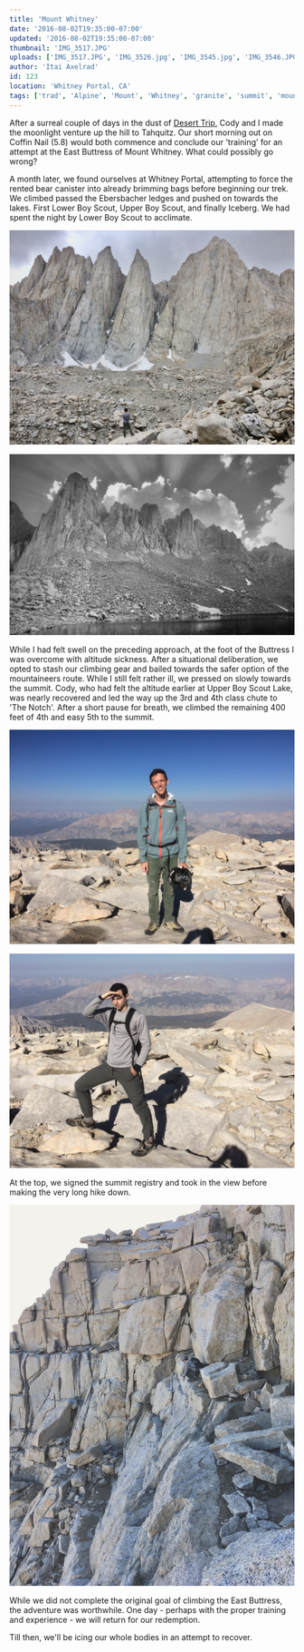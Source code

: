 ```yaml
---
title: 'Mount Whitney'
date: '2016-08-02T19:35:00-07:00'
updated: '2016-08-02T19:35:00-07:00'
thumbnail: 'IMG_3517.JPG'
uploads: ['IMG_3517.JPG', 'IMG_3526.jpg', 'IMG_3545.jpg', 'IMG_3546.JPG', 'IMG_3552.JPG']
author: 'Itai Axelrad'
id: 123
location: 'Whitney Portal, CA'
tags: ['trad', 'Alpine', 'Mount', 'Whitney', 'granite', 'summit', 'mountaineers', 'route']
---
```


After a surreal couple of days in the dust of [Desert Trip](https://deserttrip.com/), Cody and I made the moonlight venture up the hill to Tahquitz. Our short morning out on Coffin Nail (5.8) would both commence and conclude our 'training' for an attempt at the East Buttress of Mount Whitney. What could possibly go wrong?

A month later, we found ourselves at Whitney Portal, attempting to force the rented bear canister into already brimming bags before beginning our trek. We climbed passed the Ebersbacher ledges and pushed on towards the lakes. First Lower Boy Scout, Upper Boy Scout, and finally Iceberg. We had spent the night by Lower Boy Scout to acclimate.

![So close, yet so far](uploads/IMG_3517.JPG)

![The View from Iceberg Lake](uploads/IMG_3526.JPG)

While I had felt swell on the preceding approach, at the foot of the Buttress I was overcome with altitude sickness. After a situational deliberation, we opted to stash our climbing gear and bailed towards the safer option of the mountaineers route. While I still felt rather ill, we pressed on slowly towards the summit. Cody, who had felt the altitude earlier at Upper Boy Scout Lake, was nearly recovered and led the way up the 3rd and 4th class chute to 'The Notch'. After a short pause for breath, we climbed the remaining 400 feet of 4th and easy 5th to the summit.

![Cody, at the summit](uploads/IMG_3545.JPG)

![Myself, at the summit](uploads/IMG_3546.JPG)

At the top, we signed the summit registry and took in the view before making the very long hike down.

![Descending from summit to the notch](uploads/IMG_3552.JPG)

While we did not complete the original goal of climbing the East Buttress, the adventure was worthwhile. One day - perhaps with the proper training and experience - we will return for our redemption.

Till then, we'll be icing our whole bodies in an attempt to recover.
